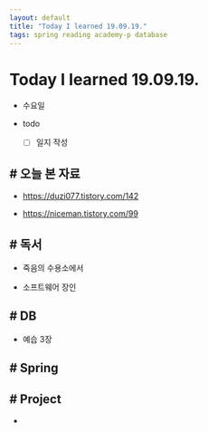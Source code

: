 ```yaml
---
layout: default
title: "Today I learned 19.09.19."
tags: spring reading academy-p database
---
```


# Today I learned 19.09.19.
- 수요일
- todo

  - [ ] 일지 작성



## # 오늘 본 자료

- https://duzi077.tistory.com/142

- https://niceman.tistory.com/99

  

## # 독서

- 죽음의 수용소에서

- 소프트웨어 장인

  

## # DB

- 예습 3장



## # Spring



## # Project

- 
